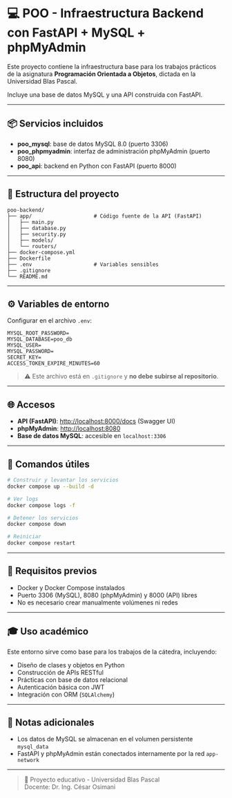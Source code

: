 # 💻 POO - Infraestructura Backend con FastAPI + MySQL + phpMyAdmin

Este proyecto contiene la infraestructura base para los trabajos prácticos de la asignatura **Programación Orientada a Objetos**, dictada en la Universidad Blas Pascal.

Incluye una base de datos MySQL y una API construida con FastAPI.

---

## 📦 Servicios incluidos

- **poo_mysql**: base de datos MySQL 8.0 (puerto 3306)
- **poo_phpmyadmin**: interfaz de administración phpMyAdmin (puerto 8080)
- **poo_api**: backend en Python con FastAPI (puerto 8000)

---

## 📁 Estructura del proyecto

```
poo-backend/
├── app/                    # Código fuente de la API (FastAPI)
│   ├── main.py
│   ├── database.py
│   ├── security.py
│   ├── models/
│   └── routers/
├── docker-compose.yml
├── Dockerfile
├── .env                    # Variables sensibles
├── .gitignore
└── README.md
```

---

## ⚙️ Variables de entorno

Configurar en el archivo `.env`:

```dotenv
MYSQL_ROOT_PASSWORD=
MYSQL_DATABASE=poo_db
MYSQL_USER=
MYSQL_PASSWORD=
SECRET_KEY=
ACCESS_TOKEN_EXPIRE_MINUTES=60
```

> ⚠️ Este archivo está en `.gitignore` y **no debe subirse al repositorio**.

---

## 🌐 Accesos

- **API (FastAPI)**: [http://localhost:8000/docs](http://localhost:8000/docs) (Swagger UI)
- **phpMyAdmin**: [http://localhost:8080](http://localhost:8080)
- **Base de datos MySQL**: accesible en `localhost:3306`

---

## 🧪 Comandos útiles

```bash
# Construir y levantar los servicios
docker compose up --build -d

# Ver logs
docker compose logs -f

# Detener los servicios
docker compose down

# Reiniciar
docker compose restart
```

---

## 🧱 Requisitos previos

- Docker y Docker Compose instalados
- Puerto 3306 (MySQL), 8080 (phpMyAdmin) y 8000 (API) libres
- No es necesario crear manualmente volúmenes ni redes

---

## 🎓 Uso académico

Este entorno sirve como base para los trabajos de la cátedra, incluyendo:

- Diseño de clases y objetos en Python
- Construcción de APIs RESTful
- Prácticas con base de datos relacional
- Autenticación básica con JWT
- Integración con ORM (`SQLAlchemy`)

---

## 📌 Notas adicionales

- Los datos de MySQL se almacenan en el volumen persistente `mysql_data`
- FastAPI y phpMyAdmin están conectados internamente por la red `app-network`

---

> 🏫 Proyecto educativo - Universidad Blas Pascal  
> Docente: Dr. Ing. César Osimani
